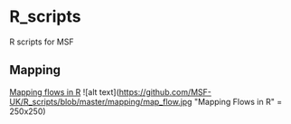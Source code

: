 # R_scripts
R scripts for MSF

## Mapping
[Mapping flows in R](https://github.com/MSF-UK/R_scripts/blob/master/mapping/map_flow)
![alt text](https://github.com/MSF-UK/R_scripts/blob/master/mapping/map_flow.jpg "Mapping Flows in R" = 250x250)

